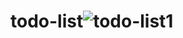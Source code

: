 # todo-list![todo-list1](https://user-images.githubusercontent.com/114700587/220640261-11a65d2c-42e2-42f4-85d2-5f76e98af0fe.png)
